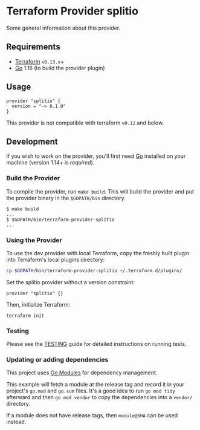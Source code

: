 Terraform Provider splitio
=========================

Some general information about this provider.

Requirements
------------

- [Terraform](https://www.terraform.io/downloads.html) `v0.13.x`+
- [Go](https://golang.org/doc/install) 1.16 (to build the provider plugin)

Usage
-----

```hcl
provider "splitio" {
  version = "~> 0.1.0"
}
```

This provider is not compatible with terraform `v0.12` and below.

Development
-----------

If you wish to work on the provider, you'll first need [Go](http://www.golang.org) installed on your machine (version 1.14+ is *required*).

### Build the Provider

To compile the provider, run `make build`. This will build the provider and put the provider binary in the `$GOPATH/bin` directory.

```shell script
$ make build
...
$ $GOPATH/bin/terraform-provider-splitio
...
```

### Using the Provider

To use the dev provider with local Terraform, copy the freshly built plugin into Terraform's local plugins directory:

```sh
cp $GOPATH/bin/terraform-provider-splitio ~/.terraform.d/plugins/
```

Set the splitio provider without a version constraint:

```hcl
provider "splitio" {}
```

Then, initialize Terraform:

```shell script
terraform init
```

### Testing

Please see the [TESTING](TESTING.md) guide for detailed instructions on running tests.

### Updating or adding dependencies

This project uses [Go Modules](https://github.com/golang/go/wiki/Modules) for dependency management.

This example will fetch a module at the release tag and record it in your project's `go.mod` and `go.sum` files.
It's a good idea to run `go mod tidy` afterward and then `go mod vendor` to copy the dependencies into a `vendor/` directory.

If a module does not have release tags, then `module@SHA` can be used instead.
